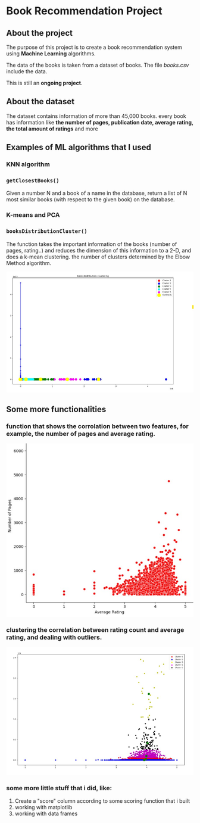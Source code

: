 # Book Recommendation Project

## About the project

The purpose of this project is to create a book recommendation system
using **Machine Learning** algorithms.

The data of the books is taken from a dataset of books. The file *books.csv* include the data.

This is still an **ongoing project**.

## About the dataset

The dataset contains information of more than 45,000 books. every book has information like **the number of pages, publication date, average rating,
the total amount of ratings** and more

## Examples of ML algorithms that I used

### KNN algorithm
### `getClosestBooks()`
Given a number N and a book of a name in the database,
                       return a list of N most similar books (with respect to the given book) on the database.

### K-means and PCA
### `booksDistributionCluster()`
The function takes the important information of the books (number of pages, rating..) and reduces the dimension of this
information to a 2-D, and does a k-mean clustering. the number of clusters determined by 
the Elbow Method algorithm.

![kmean-pca](kmean-pca.jpg)

## Some more functionalities

### function that shows the corrolation between two features, for example, the number of pages and average rating.

![pageNrating](pageNrating.jpg)

### clustering the correlation between rating count and average rating, and dealing with outliers.

![outliers](outliers.jpg)

### some more little stuff that i did, like:

1) Create a "score" column according to some scoring function that i built
2) working with matplotlib
3) working with data frames


